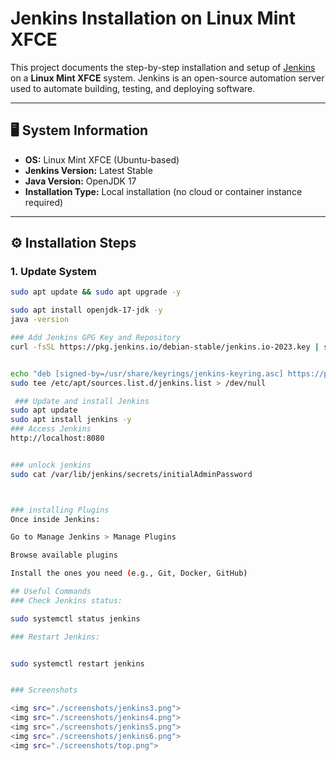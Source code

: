# Jenkins Installation on Linux Mint XFCE

This project documents the step-by-step installation and setup of [Jenkins](https://www.jenkins.io/) on a **Linux Mint XFCE** system. Jenkins is an open-source automation server used to automate building, testing, and deploying software.

---

## 🖥️ System Information

- **OS:** Linux Mint XFCE (Ubuntu-based)
- **Jenkins Version:** Latest Stable
- **Java Version:** OpenJDK 17
- **Installation Type:** Local installation (no cloud or container instance required)

---

## ⚙️ Installation Steps

### 1. Update System
```bash
sudo apt update && sudo apt upgrade -y

sudo apt install openjdk-17-jdk -y
java -version

### Add Jenkins GPG Key and Repository
curl -fsSL https://pkg.jenkins.io/debian-stable/jenkins.io-2023.key | sudo tee /usr/share/keyrings/jenkins-keyring.asc > /dev/null


echo "deb [signed-by=/usr/share/keyrings/jenkins-keyring.asc] https://pkg.jenkins.io/debian-stable binary/" | \
sudo tee /etc/apt/sources.list.d/jenkins.list > /dev/null

 ### Update and install Jenkins
sudo apt update
sudo apt install jenkins -y
### Access Jenkins
http://localhost:8080


### unlock jenkins
sudo cat /var/lib/jenkins/secrets/initialAdminPassword



### installing Plugins
Once inside Jenkins:

Go to Manage Jenkins > Manage Plugins

Browse available plugins

Install the ones you need (e.g., Git, Docker, GitHub)

## Useful Commands
### Check Jenkins status:

sudo systemctl status jenkins

### Restart Jenkins:


sudo systemctl restart jenkins


### Screenshots

<img src="./screenshots/jenkins3.png">
<img src="./screenshots/jenkins4.png">
<img src="./screenshots/jenkins5.png">
<img src="./screenshots/jenkins6.png">
<img src="./screenshots/top.png">